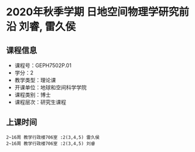 # 2020年秋季学期 日地空间物理学研究前沿 刘睿, 雷久侯






## 课程信息

- 课程号：GEPH7502P.01
- 学分：2
- 教学类型：理论课
- 开课单位：地球和空间科学学院
- 课程类别：博士
- 课程层次：研究生课程

## 上课时间

```
2~16周 教学行政楼706室 :2(3,4,5) 雷久侯
2~16周 教学行政楼706室 :2(3,4,5) 刘睿
```

